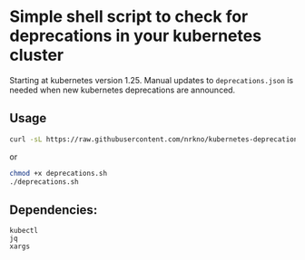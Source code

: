 # Simple shell script to check for deprecations in your kubernetes cluster
Starting at kubernetes version 1.25.
Manual updates to `deprecations.json` is needed when new kubernetes deprecations are announced.

## Usage
```bash
curl -sL https://raw.githubusercontent.com/nrkno/kubernetes-deprecations-checker/main/deprecations.sh | bash
```
 or
```bash
chmod +x deprecations.sh
./deprecations.sh
```

## Dependencies:
```
kubectl
jq
xargs
```
